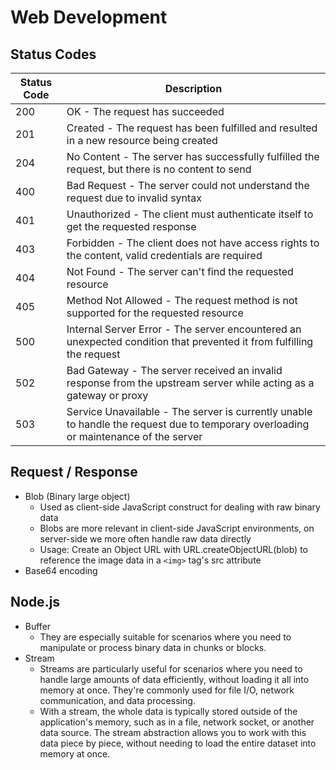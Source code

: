 # Web Development

## Status Codes

| Status Code | Description                                                                                                                          |
| ----------- | ------------------------------------------------------------------------------------------------------------------------------------ |
| 200         | OK - The request has succeeded                                                                                                       |
| 201         | Created - The request has been fulfilled and resulted in a new resource being created                                                |
| 204         | No Content - The server has successfully fulfilled the request, but there is no content to send                                      |
| 400         | Bad Request - The server could not understand the request due to invalid syntax                                                      |
| 401         | Unauthorized - The client must authenticate itself to get the requested response                                                     |
| 403         | Forbidden - The client does not have access rights to the content, valid credentials are required                                    |
| 404         | Not Found - The server can't find the requested resource                                                                             |
| 405         | Method Not Allowed - The request method is not supported for the requested resource                                                  |
| 500         | Internal Server Error - The server encountered an unexpected condition that prevented it from fulfilling the request                 |
| 502         | Bad Gateway - The server received an invalid response from the upstream server while acting as a gateway or proxy                    |
| 503         | Service Unavailable - The server is currently unable to handle the request due to temporary overloading or maintenance of the server |

## Request / Response

- Blob (Binary large object)
  - Used as client-side JavaScript construct for dealing with raw binary data
  - Blobs are more relevant in client-side JavaScript environments, on server-side we more often handle raw data directly
  - Usage: Create an Object URL with URL.createObjectURL(blob) to reference the image data in a `<img>` tag's src attribute
- Base64 encoding

## Node.js

- Buffer
  - They are especially suitable for scenarios where you need to manipulate or process binary data in chunks or blocks.
- Stream
  - Streams are particularly useful for scenarios where you need to handle large amounts of data efficiently, without loading it all into memory at once.
    They're commonly used for file I/O, network communication, and data processing.
  - With a stream, the whole data is typically stored outside of the application's memory, such as in a file, network socket, or another data source.
    The stream abstraction allows you to work with this data piece by piece, without needing to load the entire dataset into memory at once.
